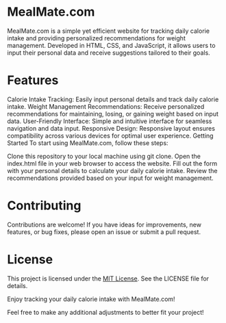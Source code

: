 # MealMate.com

MealMate.com is a simple yet efficient website for tracking daily calorie intake and providing personalized recommendations for weight management. Developed in HTML, CSS, and JavaScript, it allows users to input their personal data and receive suggestions tailored to their goals.

# Features
Calorie Intake Tracking: Easily input personal details and track daily calorie intake.
Weight Management Recommendations: Receive personalized recommendations for maintaining, losing, or gaining weight based on input data.
User-Friendly Interface: Simple and intuitive interface for seamless navigation and data input.
Responsive Design: Responsive layout ensures compatibility across various devices for optimal user experience.
Getting Started
To start using MealMate.com, follow these steps:

Clone this repository to your local machine using git clone.
Open the index.html file in your web browser to access the website.
Fill out the form with your personal details to calculate your daily calorie intake.
Review the recommendations provided based on your input for weight management.

# Contributing
Contributions are welcome! If you have ideas for improvements, new features, or bug fixes, please open an issue or submit a pull request.

# License
This project is licensed under the [MIT License](LICENSE). See the LICENSE file for details.

Enjoy tracking your daily calorie intake with MealMate.com!

Feel free to make any additional adjustments to better fit your project!






